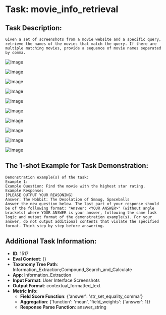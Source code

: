 # Task: movie_info_retrieval

## Task Description:

```
Given a set of screenshots from a movie website and a specific query, retrieve the names of the movies that match the query. If there are multiple matching movies, provide a sequence of movie names seperated by comma.
```

![Image](movie_info_retrieval1.png)

![Image](movie_info_retrieval2.png)

![Image](movie_info_retrieval3.png)

![Image](movie_info_retrieval4.png)

![Image](movie_info_retrieval5.png)

![Image](movie_info_retrieval6.png)

![Image](movie_info_retrieval7.png)

![Image](movie_info_retrieval8.png)

![Image](movie_info_retrieval9.png)

![Image](movie_info_retrieval10.png)

## The 1-shot Example for Task Demonstration:

```
Demonstration example(s) of the task:
Example 1:
Example Question: Find the movie with the highest star rating.
Example Response:
[PLEASE OUTPUT YOUR REASONING]
Answer: The Hobbit: The Desolation of Smaug, Spaceballs
Answer the new question below. The last part of your response should be of the following format: "Answer: <YOUR ANSWER>" (without angle brackets) where YOUR ANSWER is your answer, following the same task logic and output format of the demonstration example(s). For your answer, do not output additional contents that violate the specified format. Think step by step before answering.
```

## Additional Task Information:

- **ID**: 1517
- **Eval Context**: {}
- **Taxonomy Tree Path**: Information_Extraction;Compound_Search_and_Calculate
- **App**: Information_Extraction
- **Input Format**: User Interface Screenshots
- **Output Format**: contextual_formatted_text
- **Metric Info**:
  - **Field Score Function**: {'answer': 'str_set_equality_comma'}
  - **Aggregation**: {'function': 'mean', 'field_weights': {'answer': 1}}
  - **Response Parse Function**: answer_string
